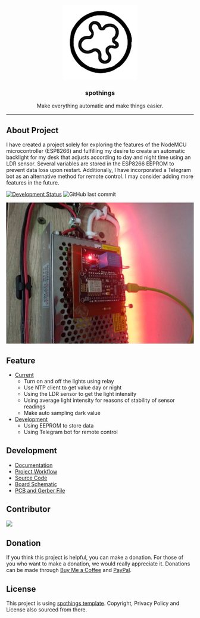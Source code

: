 <p align="center"><a href="https://spothings.github.io" target="_blank"><img src="https://raw.githubusercontent.com/spothings/spothings.github.io/master/public/asset/img/spothings.png" width="200"></a></p>
<h3 align="center">spothings</h3>
<p align="center">Make everything automatic and make things easier.</p>

---

## About Project
I have created a project solely for exploring the features of the NodeMCU microcontroller (ESP8266) and fulfilling my desire to create an automatic backlight for my desk that adjusts according to day and night time using an LDR sensor. Several variables are stored in the ESP8266 EEPROM to prevent data loss upon restart. Additionally, I have incorporated a Telegram bot as an alternative method for remote control. I may consider adding more features in the future.

[![Development Status](https://img.shields.io/badge/status-development-red)](https://github.com/spothings/strip-table/tree/dev)
![GitHub last commit](https://img.shields.io/github/last-commit/spothings/strip-table)

![strip-table-view](img/strip-table-view.jpg)

## Feature
-  [Current](https://github.com/spothings/strip-table/releases)
	- Turn on and off the lights using relay
	- Use NTP client to get value day or night
	- Using the LDR sensor to get the light intensity
	- Using average light intensity for reasons of stability of sensor readings
	- Make auto sampling dark value
-  [Development](https://github.com/spothings/strip-table/tree/dev-code)
	- Using EEPROM to store data
	- Using Telegram bot for remote control

## Development
- [Documentation](/doc)
- [Project Workflow](/flow)
- [Source Code](/src/main)
- [Board Schematic](/sch)
- [PCB and Gerber File](/pcb)

## Contributor
<a href="https://github.com/spothings/strip-table/graphs/contributors">
  <img src="https://contrib.rocks/image?repo=spothings/strip-table" />
</a>

## Donation
If you think this project is helpful, you can make a donation. For those of you who want to make a donation, we would really appreciate it. Donations can be made through [Buy Me a Coffee](https://www.buymeacoffee.com/bukanspot) and [PayPal](https://paypal.me/bukanspot).

## License
This project is using [spothings template](https://github.com/spothings/spothings). Copyright, Privacy Policy and License also sourced from there.